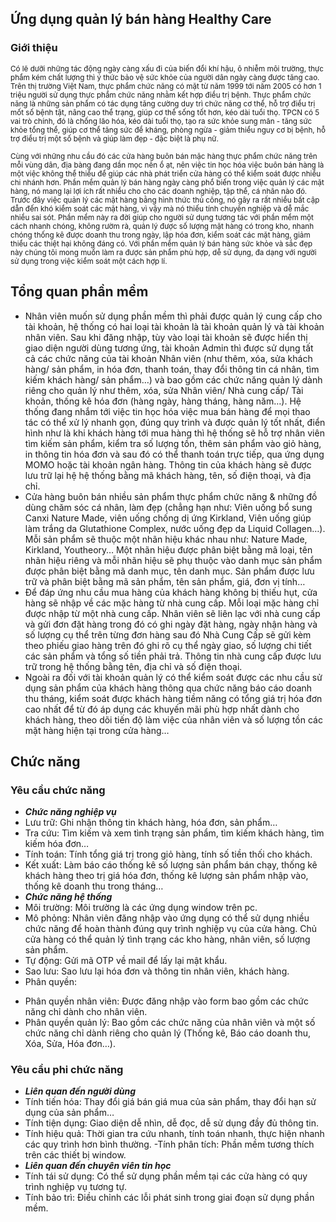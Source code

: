 ## Ứng dụng quản lý bán hàng Healthy Care
### Giới thiệu
<sub> Có lẽ dưỡi những tác động ngày càng xấu đi của biến đổi khí hậu, ô nhiễm môi trường, thực phẩm kém chất lượng thì ý thức bảo vệ sức khỏe của người dân ngày càng được tăng cao. Trên thị trường Việt Nam, thực phẩm chức năng có mặt từ năm 1999 tới năm 2005 có hơn 1 triệu người sử dụng thực phẩm chức năng nhằm kết hợp điều trị bệnh.
</sub>
<sub>
Thực phẩm chức năng là những sản phẩm có tác dụng tăng cường duy trì chức năng cơ thể, hỗ trợ điều trị mốt số bệnh tật, nâng cao thể trạng, giúp cơ thể sống tốt hơn, kéo dài tuổi thọ. TPCN có 5 vai trò chính, đó là chống lão hóa, kéo dài tuổi thọ, tạo ra sức khỏe sung mãn - tăng sức khỏe tổng thể, giúp cơ thể tăng sức đề kháng, phòng ngừa - giảm thiểu nguy cơ bị bệnh, hỗ trợ điều trị một số bệnh và giúp làm đẹp - đặc biệt là phụ nữ.
</sub>

<sub>Cùng với những nhu cầu đó các cửa hàng buôn bán mặc hàng thực phẩm chức năng trên mỗi vùng dân, địa bàng đang dần mọc nên ồ ạt, nên việc tin học hóa việc buôn bán hàng là một việc không thể thiếu để giúp các nhà phát triển cửa hàng có thể kiểm soát được nhiều chi nhánh hơn. Phần mềm quản lý bán hàng ngày càng phổ biến trong việc quản lý các mặt hàng, nó mang lại lợi ích rất nhiều cho cho các doanh nghiệp, tập thể, cá nhân nào đó. Trước đây việc quản lý các mặt hàng bằng hình thức thủ công, nó gây ra rất nhiều bất cập dẫn đến khó kiểm soát các mặt hàng, vì vậy mà nó thiếu tính chuyên nghiệp và dễ mắc nhiều sai sót. Phần mềm này ra đời giúp cho người sử dụng tương tác với phần mềm một cách nhanh chóng, không rườm rà, quản lý được số lượng mặt hàng có trong kho, nhanh chóng thống kê được doanh thu trong ngày, lập hóa đơn, kiểm soát các mặt hàng, giảm thiểu các thiệt hại không đáng có. Với phần mềm quản lý bán hàng sức khỏe và sắc đẹp này chúng tôi mong muốn làm ra được sản phẩm phù hợp, dễ sử dụng, đa dạng với người sử dụng trong việc kiểm soát một cách hợp lí.
</sub>

## Tổng quan phần mềm 

- Nhân viên muốn sử dụng phần mềm thì phải được quản lý cung cấp cho tài khoản, hệ thống có hai loại tài khoản là tài khoản quản lý và tài khoản nhân viên. Sau khi đăng nhập, tùy vào loại tài khoản sẽ được hiển thị giao diện người dùng tương ứng, tài khoản Admin thì được sử dụng tất cả các chức năng của tài khoản Nhân viên (như thêm, xóa, sửa khách hàng/ sản phẩm, in hóa đơn, thanh toán, thay đổi thông tin cá nhân, tìm kiếm khách hàng/ sản phẩm…) và bao gồm các chức năng quản lý dành riêng cho quản lý như thêm, xóa, sửa Nhân viên/ Nhà cung cấp/ Tài khoản, thống kê hóa đơn (hàng ngày, hàng tháng, hàng năm…).
​Hệ thống đang nhắm tới việc tin học hóa việc mua bán hàng để mọi thao tác có thể xử lý nhanh gọn, đúng quy trình và được quản lý tốt nhất, điển hình như là khi khách hàng tới mua hàng thì hệ thống sẽ hỗ trợ nhân viên tìm kiếm sản phẩm, kiểm tra số lượng tồn, thêm sản phẩm vào giỏ hàng, in thông tin hóa đơn và sau đó có thể thanh toán trực tiếp, qua ứng dụng MOMO hoặc tài khoản ngân hàng. Thông tin của khách hàng sẽ được lưu trữ lại hệ hệ thống bằng mã khách hàng, tên, số điện thoại, và địa chỉ.
- ​Cửa hàng buôn bán nhiều sản phẩm thực phẩm chức năng & những đồ dùng chăm sóc cá nhân, làm đẹp (chẳng hạn như: Viên uống bổ sung Canxi Nature Made, viên uống chống dị ứng Kirkland, Viên uống giúp làm trắng da Glutathione Complex, nước uống đẹp da Liquid Collagen…). Mỗi sản phẩm sẽ thuộc một nhãn hiệu khác nhau như: Nature Made, Kirkland, Youtheory… Một nhãn hiệu được phân biệt bằng mã loại, tên nhãn hiệu riêng và mỗi nhãn hiệu sẽ phụ thuộc vào danh mục sản phẩm được phân biệt bằng mã danh mục, tên danh mục. Sản phẩm được lưu trữ và phân biệt bằng mã sản phẩm, tên sản phẩm, giá, đơn vị tính…
- ​Để đáp ứng nhu cầu mua hàng của khách hàng không bị thiếu hụt, cửa hàng sẽ nhập về các mặc hàng từ nhà cung cấp. Mỗi loại mặc hàng chỉ được nhập từ một nhà cung cấp. Nhân viên sẽ liên lạc với nhà cung cấp và gửi đơn đặt hàng trong đó có ghi ngày đặt hàng, ngày nhận hàng và số lượng cụ thể trên từng đơn hàng sau đó Nhà Cung Cấp sẽ gửi kèm theo phiếu giao hàng trên đó ghi rõ cụ thể ngày giao, số lượng chi tiết các sản phẩm và tổng số tiền phải trả. Thông tin nhà cung cấp được lưu trữ trong hệ thống bằng tên, địa chỉ và số điện thoại.
- ​Ngoài ra đối với tài khoản quản lý có thể kiểm soát được các nhu cầu sử dụng sản phẩm của khách hàng thông qua chức năng báo cáo doanh thu tháng, kiểm soát được khách hàng tiềm năng có tổng giá trị hóa đơn cao nhất để từ đó áp dụng các khuyến mãi phù hợp nhất dành cho khách hàng, theo dõi tiến độ làm việc của nhân viên và số lượng tồn các mặt hàng hiện tại trong cửa hàng…

## Chức năng
### Yêu cầu chức năng
- ***Chức năng nghiệp vụ***
- Lưu trữ: Ghi nhận thông tin khách hàng, hóa đơn, sản phẩm…
- Tra cứu: Tìm kiếm và xem tình trạng sản phẩm, tìm kiếm khách hàng, tìm kiếm hóa đơn…
- Tính toán: Tính tổng giá trị trong giỏ hàng, tính số tiền thối cho khách.
- Kết xuất: Làm báo cáo thống kê số lượng sản phẩm bán chạy, thống kê khách hàng theo trị giá hóa đơn, thống kê lượng sản phẩm nhập vào, thống kê doanh thu trong tháng…
- ***Chức năng hệ thống***
- Môi trường: Môi trường là các ứng dụng window trên pc.
- Mô phỏng: Nhân viên đăng nhập vào ứng dụng có thể sử dụng nhiều chức năng để hoàn thành đúng quy trình nghiệp vụ của cửa hàng. Chủ cửa hàng có thể quản lý tình trạng các kho hàng, nhân viên, số lượng sản phẩm.
- Tự động: Gửi mã OTP về mail để lấy lại mật khẩu.
- Sao lưu: Sao lưu lại hóa đơn và thông tin nhân viên, khách hàng.
- Phân quyền:
+ Phân quyền nhân viên: Được đăng nhập vào form bao gồm các chức năng chỉ dành cho nhân viên.
+ Phân quyền quản lý: Bao gồm các chức năng của nhân viên và một số chức năng chỉ dành riêng cho quản lý (Thống kê, Báo cáo doanh thu, Xóa, Sửa, Hóa đơn…).
### Yêu cầu phi chức năng
- ***Liên quan đến người dùng***
- Tính tiến hóa: Thay đổi giá bán giá mua của sản phẩm, thay đổi hạn sử dụng của sản phẩm…
- Tính tiện dụng: Giao diện dễ nhìn, dễ đọc, dễ sử dụng đầy đủ thông tin.
- Tính hiệu quả: Thời gian tra cứu nhanh, tính toán nhanh, thực hiện nhanh các quy trình hơn bình thường.
-Tính phân tích: Phần mềm tương thích trên các thiết bị window.
- ***Liên quan đến chuyên viên tin học***
- Tính tái sử dụng: Có thể sử dụng phần mềm tại các cửa hàng có quy trình nghiệp vụ tương tự.
- Tính bảo trì: Điều chỉnh các lỗi phát sinh trong giai đoạn sử dụng phần mềm.
